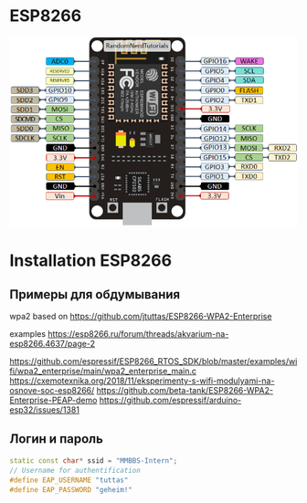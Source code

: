 # ESP8266 
![Screenshot](img/ESP8266_pinout.png)
# Installation ESP8266
## Примеры для обдумывания
wpa2 based on 
https://github.com/jtuttas/ESP8266-WPA2-Enterprise


examples
https://esp8266.ru/forum/threads/akvarium-na-esp8266.4637/page-2

https://github.com/espressif/ESP8266_RTOS_SDK/blob/master/examples/wifi/wpa2_enterprise/main/wpa2_enterprise_main.c
https://cxemotexnika.org/2018/11/eksperimenty-s-wifi-modulyami-na-osnove-soc-esp8266/
https://github.com/beta-tank/ESP8266-WPA2-Enterprise-PEAP-demo
https://github.com/espressif/arduino-esp32/issues/1381
## Логин и пароль

```c++
static const char* ssid = "MMBBS-Intern";
// Username for authentification
#define EAP_USERNAME "tuttas"
#define EAP_PASSWORD "geheim!"
```
